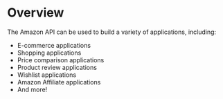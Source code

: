 # Overview

The Amazon API can be used to build a variety of applications, including:

- E-commerce applications
- Shopping applications
- Price comparison applications
- Product review applications
- Wishlist applications
- Amazon Affiliate applications
- And more!
